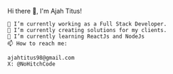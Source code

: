 Hi there 👋, I'm Ajah Titus!

    🔭 I’m currently working as a Full Stack Developer.
    👯 I’m currently creating solutions for my clients.
    🌱 I’m currently learning ReactJs and NodeJs
    📫 How to reach me:

    ajahtitus98@gmail.com
    X: @NoHitchCode
